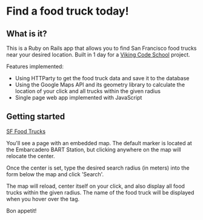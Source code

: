 Find a food truck today!
========================

What is it?
-----------

This is a Ruby on Rails app that allows you to find San Francisco food trucks near your desired location. Built in 1 day for a [Viking Code School](http://www.vikingcodeschool.com/) project.

Features implemented:

* Using HTTParty to get the food truck data and save it to the database
* Using the Google Maps API and its geometry library to calculate the location of your click and all trucks within the given radius
* Single page web app implemented with JavaScript

Getting started
---------------
[SF Food Trucks](https://kelsey-food-trucks.herokuapp.com/)

You'll see a page with an embedded map. The default marker is located at the Embarcadero BART Station, but clicking anywhere on the map will relocate the center.

Once the center is set, type the desired search radius (in meters) into the form below the map and click 'Search'.

The map will reload, center itself on your click, and also display all food trucks within the given radius. The name of the food truck will be displayed when you hover over the tag.

Bon appetit!